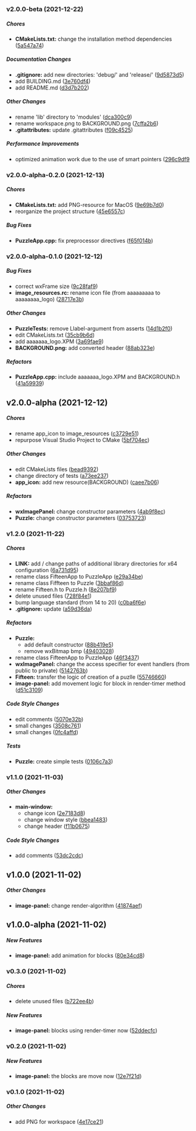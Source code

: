 ### v2.0.0-beta (2021-12-22)

##### Chores

* **CMakeLists.txt:**  change the installation method dependencies ([5a547a74](https://github.com/n0f4ph4mst3r/Fifteen/commit/5a547a74))

##### Documentation Changes

* **.gitignore:**  add new directories: 'debug/' and 'release/' ([9d5873d5](https://github.com/n0f4ph4mst3r/Fifteen/commit/[9d5873d5]))
*  add BUILDING.md ([3e760df4](https://github.com/n0f4ph4mst3r/Fifteen/commit/[3e760df4]))
*  add README.md ([d3d7b202](https://github.com/n0f4ph4mst3r/Fifteen/commit/[d3d7b202]))

##### Other Changes

*  rename 'lib' directory to 'modules' ([dca300c9](https://github.com/n0f4ph4mst3r/Fifteen/commit/[dca300c9]))
*  rename workspace.png to BACKGROUND.png ([7cffa2b6](https://github.com/n0f4ph4mst3r/Fifteen/commit/[7cffa2b6]))
* **.gitattributes:**  update .gitattributes ([f09c4525](https://github.com/n0f4ph4mst3r/Fifteen/commit/[f09c4525]))

##### Performance Improvements

*  optimized animation work due to the use of smart pointers ([296c9df9](https://github.com/n0f4ph4mst3r/Fifteen/commit/296c9df9])


### v2.0.0-alpha-0.2.0 (2021-12-13)

##### Chores

* **CMakeLists.txt:**  add PNG-resource for MacOS ([9e69b7d0](https://github.com/n0f4ph4mst3r/Fifteen/commit/9e69b7d0))
*  reorganize the project structure ([45e6557c](https://github.com/n0f4ph4mst3r/Fifteen/commit/45e6557c))

##### Bug Fixes

* **PuzzleApp.cpp:**  fix preprocessor directives ([f65f014b](https://github.com/n0f4ph4mst3r/Fifteen/commit/f65f014b))

### v2.0.0-alpha-0.1.0 (2021-12-12)

##### Bug Fixes

*  correct wxFrame size ([9c28faf9](https://github.com/n0f4ph4mst3r/Fifteen/commit/9c28faf9))
* **image_resources.rc:**  rename icon file (from aaaaaaaaa to aaaaaaaa_logo) ([28717e3b](https://github.com/n0f4ph4mst3r/Fifteen/commit/28717e3b))

##### Other Changes

* **PuzzleTests:**  remove Llabel-argument from asserts ([14d1b2f0](https://github.com/n0f4ph4mst3r/Fifteen/commit/14d1b2f0))
*  edit CMakeLists.txt ([35cb9b6d](https://github.com/n0f4ph4mst3r/Fifteen/commit/35cb9b6d))
*  add aaaaaaa_logo.XPM ([3a69fae9](https://github.com/n0f4ph4mst3r/Fifteen/commit/3a69fae9))
* **BACKGROUND.png:**  add converted header ([88ab323e](https://github.com/n0f4ph4mst3r/Fifteen/commit/88ab323e))

##### Refactors

* **PuzzleApp.cpp:**  include aaaaaaa_logo.XPM and BACKGROUND.h ([41a59939](https://github.com/n0f4ph4mst3r/Fifteen/commit/41a59939))

## v2.0.0-alpha (2021-12-12)

##### Chores

*  rename app_icon to image_resources ([c3729e51](https://github.com/n0f4ph4mst3r/Fifteen/commit/c3729e51))
*  repurpose Visual Studio Project to CMake ([5bf704ec](https://github.com/n0f4ph4mst3r/Fifteen/commit/5bf704ec))

##### Other Changes

*  edit CMakeLists files ([bead9392](https://github.com/n0f4ph4mst3r/Fifteen/commit/bead9392))
*  change directory of tests ([a73ee237](https://github.com/n0f4ph4mst3r/Fifteen/commit/a73ee237))
* **app_icon:**  add new resource(BACKGROUND) ([caee7b06](https://github.com/n0f4ph4mst3r/Fifteen/commit/caee7b06))

##### Refactors

* **wxImagePanel:**  change constructor parameters ([4ab9f8ec](https://github.com/n0f4ph4mst3r/Fifteen/commit/4ab9f8ec))
* **Puzzle:**  change constructor parameters ([03753723](https://github.com/n0f4ph4mst3r/Fifteen/commit/03753723))

### v1.2.0 (2021-11-22)

##### Chores

* **LINK:**  add / change paths of additional library directories for x64 configuration ([6a731d95](https://github.com/n0f4ph4mst3r/Fifteen/commit/6a731d95))
*  rename class FifteenApp to PuzzleApp ([e29a34be](https://github.com/n0f4ph4mst3r/Fifteen/commit/e29a34be))
*  rename class Fiffteen to Puzzle ([3bbaf86d](https://github.com/n0f4ph4mst3r/Fifteen/commit/3bbaf86d))
*  rename Fifteen.h to Puzzle.h ([8e207bf9](https://github.com/n0f4ph4mst3r/Fifteen/commit/8e207bf9))
*  delete unused files ([728f84e1](https://github.com/n0f4ph4mst3r/Fifteen/commit/728f84e1))
*  bump language standard (from 14 to 20) ([c0ba6f6e](https://github.com/n0f4ph4mst3r/Fifteen/commit/c0ba6f6e))
* **.gitignore:**  update ([a59d36da](https://github.com/n0f4ph4mst3r/Fifteen/commit/a59d36da))

##### Refactors

* **Puzzle:**
  *  add default constructor ([88b419e5](https://github.com/n0f4ph4mst3r/Fifteen/commit/88b419e5))
  *  remove wxBitmap bmp ([49403028](https://github.com/n0f4ph4mst3r/Fifteen/commit/49403028))
*  rename class FifteenApp to PuzzleApp ([46f3437](https://github.com/n0f4ph4mst3r/Fifteen/commit/46f3437))
* **wxImagePanel:**  change the access specifier for event handlers (from public to private) ([5142763b](https://github.com/n0f4ph4mst3r/Fifteen/commit/5142763b))
* **Fifteen:**  transfer the logic of creation of a puzlle ([55746660](https://github.com/n0f4ph4mst3r/Fifteen/commit/55746660))
* **image-panel:**  add movement logic for block in render-timer method ([d51c3109](https://github.com/n0f4ph4mst3r/Fifteen/commit/d51c3109))

##### Code Style Changes

*  edit comments ([5070e32b](https://github.com/n0f4ph4mst3r/Fifteen/commit/5070e32b))
*  small changes ([3508c761](https://github.com/n0f4ph4mst3r/Fifteen/commit/3508c761))
*  small changes ([0fc4affd](https://github.com/n0f4ph4mst3r/Fifteen/commit/0fc4affd))

##### Tests

* **Puzzle:**  create simple tests ([0106c7a3](https://github.com/n0f4ph4mst3r/Fifteen/commit/0106c7a3))

### v1.1.0 (2021-11-03)

##### Other Changes

* **main-window:**
  *  change icon ([2e7183d8](https://github.com/n0f4ph4mst3r/Fifteen/commit/2e7183d8))
  *  change window style ([bbea1483](https://github.com/n0f4ph4mst3r/Fifteen/commit/bbea1483))
  *  change header ([f11b0675](https://github.com/n0f4ph4mst3r/Fifteen/commit/f11b0675))

##### Code Style Changes

*  add comments ([53dc2cdc](https://github.com/n0f4ph4mst3r/Fifteen/commit/53dc2cdc))

## v1.0.0 (2021-11-02)

##### Other Changes

* **image-panel:**  change render-algorithm ([41874aef](https://github.com/n0f4ph4mst3r/Fifteen/commit/41874aefbab157c07b8bbc7e65a535b1016e04fa))

## v1.0.0-alpha (2021-11-02)

##### New Features

* **image-panel:**  add animation for blocks ([80e34cd8](https://github.com/n0f4ph4mst3r/Fifteen/commit/80e34cd82485f0a438b650ecb03010a7e49e294a))

### v0.3.0 (2021-11-02)

##### Chores

*  delete unused files ([b722ee4b](https://github.com/n0f4ph4mst3r/Fifteen/commit/b722ee4b043776f27dba683869e09bbaee6f3cc5))

##### New Features

* **image-panel:**  blocks using render-timer now ([52ddecfc](https://github.com/n0f4ph4mst3r/Fifteen/commit/52ddecfcbc30f88e2cf5407353a77c185cfeeca3))

### v0.2.0 (2021-11-02)

##### New Features

* **image-panel:**  the blocks are move now ([12e7f21d](https://github.com/n0f4ph4mst3r/Fifteen/commit/12e7f21d1f21855898311c31ded0ca17c49cbe18))

### v0.1.0 (2021-11-02)

##### Other Changes

*  add PNG for workspace ([4e17ce21](https://github.com/n0f4ph4mst3r/Fifteen/commit/4e17ce21be55fac1d9546e1a15725cd3c4b18f1f))

